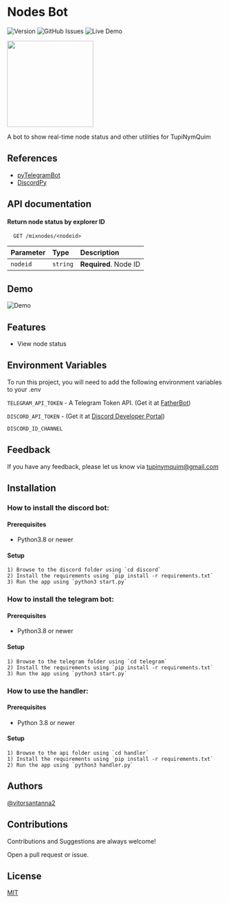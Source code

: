 
# Nodes Bot

![Version](https://img.shields.io/badge/version-0.0.2-blue)
![GitHub Issues](https://img.shields.io/github/issues/tupinymquim/NodesBot.svg) 
![Live Demo](https://img.shields.io/badge/status-online-blue.svg)

<img src="https://github.com/TupiNymQuim/incognito_bot_t/assets/95882160/145a4f4e-fcdf-47e1-aa88-b426c68ebb4c" width=200 height=200></img>

A bot to show real-time node status and other utilities for TupiNymQuim

## References

 - [pyTelegramBot](https://github.com/eternnoir/pyTelegramBotAPI)
 - [DiscordPy](https://discordpy.readthedocs.io/en/latest/index.html)

## API documentation

#### Return node status by explorer ID

```http
  GET /mixnodes/<nodeid>
```

| Parameter   | Type       | Description                           |
| :---------- | :--------- | :---------------------------------- |
| `nodeid` | `string` | **Required**. Node ID|

## Demo

![Demo](https://github.com/TupiNymQuim/IncognitoBot/assets/95882160/eec24c81-920c-47e7-8965-bf3d0f7974e0)
## Features

- View node status

## Environment Variables

To run this project, you will need to add the following environment variables to your .env

`TELEGRAM_API_TOKEN` - A Telegram Token API. (Get it at [FatherBot](https://web.telegram.org/k/#@BotFather))

`DISCORD_API_TOKEN` - (Get it at [Discord Developer Portal](https://discord.com/developers/applications))
  

`DISCORD_ID_CHANNEL`


## Feedback

If you have any feedback, please let us know via tupinymquim@gmail.com


## Installation

### How to install the discord bot:

#### Prerequisites
- Python3.8 or newer
#### Setup
    1) Browse to the discord folder using `cd discord`
    2) Install the requirements using `pip install -r requirements.txt`
    3) Run the app using `python3 start.py`


### How to install the telegram bot:

#### Prerequisites
- Python3.8 or newer
  
#### Setup
    1) Browse to the telegram folder using `cd telegram`
    2) Install the requirements using `pip install -r requirements.txt`
    3) Run the app using `python3 start.py`


### How to use the handler:
#### Prerequisites
-  Python 3.8 or newer
#### Setup
    1) Browse to the api folder using `cd handler`
    1) Install the requirements using `pip install -r requirements.txt`
    2) Run the app using `python3 handler.py`


## Authors
[@vitorsantanna2](https://github.com/vitorsantanna2)

## Contributions
Contributions and Suggestions are always welcome!

Open a pull request or issue.

## License

[MIT](https://choosealicense.com/licenses/mit/)
